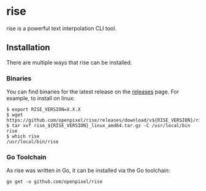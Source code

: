# rise

rise is a powerful text interpolation CLI tool.

## Installation

There are multiple ways that rise can be installed.

### Binaries

You can find binaries for the latest release on the [releases](https://github.com/openpixel/rise/releases) page. For example, to install on linux:

```
$ export RISE_VERSION=X.X.X
$ wget https://github.com/openpixel/rise/releases/download/v${RISE_VERSION}/rise_${RISE_VERSION}_linux_amd64.tar.gz
$ tar xvf rise_${RISE_VERSION}_linux_amd64.tar.gz -C /usr/local/bin rise
$ which rise
/usr/local/bin/rise
```

### Go Toolchain

As rise was written in Go, it can be installed via the Go toolchain:

```
go get -u github.com/openpixel/rise
```

